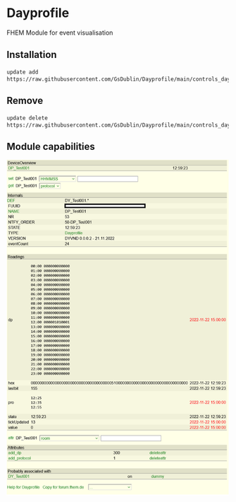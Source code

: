 # Dayprofile
FHEM Module for event visualisation

## Installation
```
update add https://raw.githubusercontent.com/GsDublin/Dayprofile/main/controls_dayprofile.txt
```


## Remove
```
update delete https://raw.githubusercontent.com/GsDublin/Dayprofile/main/controls_dayprofile.txt
```

## Module capabilities
![This is an image](DP_Test001.png)

